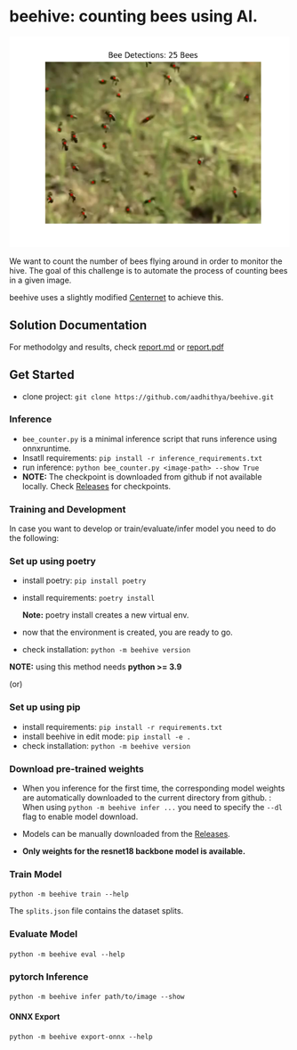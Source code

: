 # beehive: counting bees using AI.

![](imgs/test_0.png)

We want to count the number of bees flying around in order to monitor the hive. The goal of this
challenge is to automate the process of counting bees in a given image.

beehive uses a slightly modified [Centernet](https://arxiv.org/pdf/1904.07850.pdf) to achieve this.
## Solution Documentation
For methodolgy and results, check [report.md](./report.md) or [report.pdf](./report.pdf)
## Get Started

- clone project: `git clone https://github.com/aadhithya/beehive.git`

### Inference
- `bee_counter.py` is a minimal inference script that runs inference using onnxruntime.
- Insatll requirements: `pip install -r inference_requirements.txt`
- run inference: `python bee_counter.py <image-path> --show True`
- **NOTE:** The checkpoint is downloaded from github if not available locally. Check [Releases](https://github.com/aadhithya/beehive/releases/tag/weights) for checkpoints.

### Training and Development
In case you want to develop or train/evaluate/infer model you need to do the following:

### Set up using poetry
- install poetry: `pip install poetry`
- install requirements: `poetry install`

    **Note:** poetry install creates a new virtual env.
- now that the environment is created, you are ready to go.
- check installation: `python -m beehive version`

**NOTE:** using this method needs **python >= 3.9**

(or)

### Set up using pip
- install requirements: `pip install -r requirements.txt`
- install beehive in edit mode: `pip install -e .`
- check installation: `python -m beehive version`


### Download pre-trained weights
- When you inference for the first time, the corresponding model weights are automatically downloaded to the current directory from github. : When using `python -m beehive infer ...` you need to specify the `--dl` flag to enable model download.

- Models can be manually downloaded from the [Releases](https://github.com/aadhithya/beehive/releases/tag/weights).
- **Only weights for the resnet18 backbone model is available.**


### Train Model
`python -m beehive train --help`

The `splits.json` file contains the dataset splits.

### Evaluate Model
`python -m beehive eval --help`

### pytorch Inference
`python -m beehive infer path/to/image --show`

#### ONNX Export
`python -m beehive export-onnx --help`
